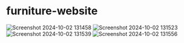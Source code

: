 # furniture-website
![Screenshot 2024-10-02 131458](https://github.com/user-attachments/assets/bcbd6f54-b600-4db1-8cc2-b5649e7e3fb4)
![Screenshot 2024-10-02 131523](https://github.com/user-attachments/assets/ad1e0fc2-956d-4a1f-8f02-094b06ce434b)
![Screenshot 2024-10-02 131539](https://github.com/user-attachments/assets/9ebf4d1f-7944-4220-af45-40d6cdd73fae)
![Screenshot 2024-10-02 131556](https://github.com/user-attachments/assets/afbe6aa9-cee0-4965-a33a-d1214beb9dd8)

